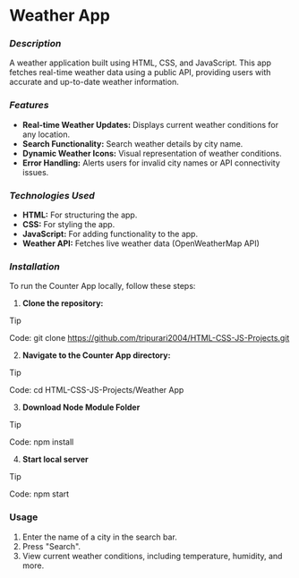# Weather App

### _Description_
A weather application built using HTML, CSS, and JavaScript. This app fetches real-time weather data using a public API, providing users with accurate and up-to-date weather information.


### _Features_
+ **Real-time Weather Updates:** Displays current weather conditions for any location.
+ **Search Functionality:** Search weather details by city name.
+ **Dynamic Weather Icons:** Visual representation of weather conditions.
+ **Error Handling:** Alerts users for invalid city names or API connectivity issues.


### _Technologies_ _Used_
+ **HTML:** For structuring the app.
+ **CSS:** For styling the app.
+ **JavaScript:** For adding functionality to the app.
+ **Weather API:** Fetches live weather data (OpenWeatherMap API)

### _Installation_

To run the Counter App locally, follow these steps:
1. **Clone the repository:**
> [!TIP]
> Code: git clone https://github.com/tripurari2004/HTML-CSS-JS-Projects.git

2. **Navigate to the Counter App directory:**
> [!TIP]
> Code: cd HTML-CSS-JS-Projects/Weather App

3. **Download Node Module Folder**
> [!TIP]
> Code: npm install

4. **Start local server**
> [!TIP]
> Code: npm start

### Usage
1. Enter the name of a city in the search bar.
2. Press "Search".
3. View current weather conditions, including temperature, humidity, and more.
